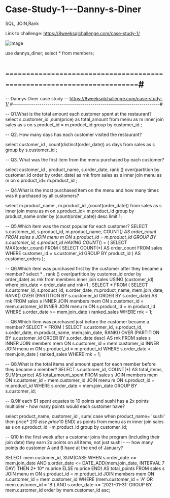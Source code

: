 # Case-Study-1---Danny-s-Diner
SQL, JOIN,Rank

Link to challenge: https://8weeksqlchallenge.com/case-study-1/ 

![image](https://github.com/RachanaGarad/Case-Study-1---Danny-s-Diner/assets/154038081/d2a49f79-aba5-40b1-9e9e-5addcb702c1f)

use dannys_diner;
select * from members;

# ----------------------------------------------------------------------#
--  Dannys Diner case study -- https://8weeksqlchallenge.com/case-study-1/
#------------------------------------------------------------------------#

-- Q1.What is the total amount each customer spent at the restaurant?
select  s.customer_id ,sum(price) as total_amount 
from menu as m 
inner join  sales as s
on s.product_id = m.product_id
group by customer_id ;

-- Q2. How many days has each customer visited the restaurant?

select  customer_id , count(distinct(order_date)) as days 
from sales  as s 
group by s.customer_id ;

-- Q3. What was the first item from the menu purchased by each customer?

select customer_id , product_name, s.order_date,
rank () over(partition by customer_id order by order_date) as rnk
from sales as s inner join menu as m 
on s.product_id= m.product_id ;

-- Q4.What is the most purchased item on the menu and how many times was it purchased by all customers?

select m.product_name , m.product_id ,(count(order_date))
from sales as s inner join menu as m 
on s.product_id= m.product_id
group by product_name
order by (count(order_date)) desc
limit 1;

-- Q5.Which item was the most popular for each customer?
 SELECT
    s.customer_id,
    s.product_id,
    m.product_name,
    COUNT(*) AS order_count
FROM
    sales s
JOIN
    menu m ON s.product_id = m.product_id
GROUP BY
    s.customer_id, s.product_id
HAVING
    COUNT(*) = (
        SELECT MAX(order_count)
        FROM (
            SELECT COUNT(*) AS order_count
            FROM sales
            WHERE customer_id = s.customer_id
            GROUP BY product_id
        ) AS customer_orders
    );

-- Q6.Which item was purchased first by the customer after they became a member?
select * ,
rank () over(partition by customer_id order by order_date) as rnk
from members
inner join sales USING (customer_id)
where join_date < order_date and rnk=1 ;
SELECT *
FROM (
    SELECT s.customer_id,
           s.product_id,
           s.order_date,
           m.product_name,
           mem.join_date,
           RANK() OVER (PARTITION BY s.customer_id ORDER BY s.order_date) AS rnk
    FROM sales s
    INNER JOIN members mem ON s.customer_id = mem.customer_id
    INNER JOIN menu m ON s.product_id = m.product_id
    WHERE s.order_date >= mem.join_date
) ranked_sales
WHERE rnk = 1;

-- Q6.Which item was purchased just before the customer became a member?
SELECT *
FROM (
    SELECT s.customer_id,
           s.product_id,
           s.order_date,
           m.product_name,
           mem.join_date,
           RANK() OVER (PARTITION BY s.customer_id ORDER BY s.order_date desc) AS rnk
    FROM sales s
    INNER JOIN members mem ON s.customer_id = mem.customer_id
    INNER JOIN menu m ON s.product_id = m.product_id
    WHERE s.order_date < mem.join_date
    ) ranked_sales
WHERE rnk = 1;

-- Q8.What is the total items and amount spent for each member before they became a member?
SELECT
    s.customer_id,
    COUNT(*) AS total_items,
    SUM(m.price) AS total_amount_spent
FROM
    sales s
JOIN
    members mem ON s.customer_id = mem.customer_id
JOIN
    menu m ON s.product_id = m.product_id
WHERE
    s.order_date < mem.join_date
GROUP BY
    s.customer_id;
    
-- Q.9If each $1 spent equates to 10 points and sushi has a 2x points multiplier - how many points would each customer have?

select product_name, customer_id ,
sum( case
when product_name= 'sushi' then price* 2*10
else price*10 
END) as points 
from menu  as m inner join sales as s on s.product_id =m.product_id
group by customer_id;

-- Q10 In the first week after a customer joins the program (including their join date) they earn 2x points on all items, not just sushi -
--       how many points do customer A and B have at the end of January?

SELECT
    mem.customer_id,
    SUM(CASE
            WHEN s.order_date >= mem.join_date AND s.order_date <= DATE_ADD(mem.join_date, INTERVAL 7 DAY)
                THEN 2* 10* m.price
            ELSE m.price
        END) AS total_points
FROM
    sales s
JOIN
    menu m ON s.product_id = m.product_id
JOIN
    members mem ON s.customer_id = mem.customer_id
WHERE
    (mem.customer_id = 'A' OR mem.customer_id = 'B')
    AND s.order_date <= '2021-01-31'
GROUP BY
    mem.customer_id 
    order by mem.customer_id asc;





